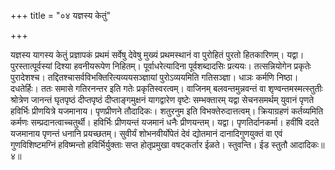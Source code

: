 +++
title = "०४ यज्ञस्य केतुं"

+++

यज्ञस्य यागस्य केतुं प्रज्ञापकं प्रथमं सर्वेषु देवेषु मुख्यं प्रथमस्थानं वा पुरोहितं पुरतो हितकारिणम्। यद्वा। पुरस्तात्पूर्वस्यां दिश्या हवनीयरूपेण निहितम्। पूर्वाधरेत्यादिना पूर्वशब्दादसिः प्रत्ययः। तत्सन्नियोगेन प्रकृतेः पुरादेशश्च। तद्दितश्चासर्वविभक्तिरित्यव्ययसञ्ज्ञायां पुरोऽव्ययमिति गतिसञ्ज्ञा। धाञः कर्मणि निष्ठा। दधतेर्हिः। ततः समासे गतिरनन्तर इति गतेः प्रकृतिस्वरत्वम्। वाजिनम् बलवन्तमुन्नवन्तं वा शृण्वन्तमस्मत्स्तुतीः श्रोत्रेण जानन्तं घृतपृष्ठं दीप्तपृष्ठं दीप्ताङ्गमुक्षनं यागद्वारेण वृष्टेः सम्भक्तारम् यद्वा सेचनसमर्थम् युवानं पृणते हविर्भिः प्रीणयित्रे यजमानाय। पृणप्रीणने तौदादिकः। शतुरनुम इति विभक्तेरुदात्तत्वम्। क्रियाग्रहणं कर्तव्यमिति कर्मणः सम्प्रदानत्वाच्चतुर्थी। हविर्भिः प्रीणयन्तं यजमानं धनैः प्रीणयन्तम्। यद्वा। पृणतिर्दानकर्मा। हवींषि ददते यजमानाय पृणन्तं धनानि प्रयच्छतम्। सुवीर्यं शोभनवीर्योपेतं देवं द्योतमानं दानादिगुणयुक्तं वा एवं गुणविशिष्टमग्निं हविष्मन्तो हविर्भिर्युक्ताः सप्त होतृप्रमुखा वषट्कर्तार ईळते। स्तुवन्ति। ईड स्तुतौ आदादिकः॥४॥